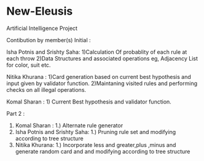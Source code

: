 # New-Eleusis
Artificial Intelligence Project

Contibution by member(s)
Initial : 

Isha Potnis and Srishty Saha:  1)Calculation Of probablity of each rule at each throw
                               2)Data Structures and associated operations eg, Adjacency List for color, suit etc.

Nitika Khurana : 1)Card generation based on current best hypothesis and input given by validator function.
                 2)Maintaning visited rules and performing checks on all illegal operations.
                

Komal Sharan : 1) Current Best hypothesis and validator function.
          
Part 2 :
1. Komal Sharan : 1.) Alternate rule generator 
2. Isha Potnis and Srishty Saha: 1.) Pruning rule set and modifying according to tree structure
3. Nitika Khurana: 1.) Incorporate less and greater,plus ,minus and generate random card and and modifying according to tree structure

